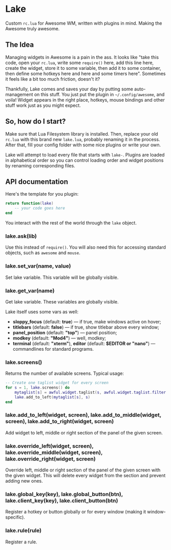 # Lake

Custom `rc.lua` for Awesome WM, written with plugins in mind. Making the Awesome truly awesome.


## The Idea

Managing widgets in Awesome is a pain in the ass. It looks like "take this code, open your `rc.lua`, write some `require()` here, add this line here, create the widget, store it to some variable, then add it to some container, then define some hotkeys here and here and some timers here". Sometimes it feels like a bit too much friction, doesn't it?

Thankfully, Lake comes and saves your day by putting some auto-management on this stuff. You just put the plugin in `~/.config/awesome`, and voila! Widget appears in the right place, hotkeys, mouse bindings and other stuff work just as you might expect.


## So, how do I start?

Make sure that Lua Filesystem library is installed. Then, replace your old `rc.lua` with this brand new `lake.lua`, probably renaming it in the process. After that, fill your config folder with some nice plugins or write your own.

Lake will attempt to load every file that starts with `lake-`. Plugins are loaded in alphabetical order so you can control loading order and widget positions by renaming corresponding files.


## API documentation

Here's the template for you plugin:

```lua
return function(lake)
	-- your code goes here
end
```

You interact with the rest of the world through the `lake` object.


### lake.ask(lib)

Use this instead of `require()`. You will also need this for accessing standard objects, such as `awesome` and `mouse`.


### lake.set_var(name, value)

Set lake variable. This variable will be globally visible.


### lake.get_var(name)

Get lake variable. These variables are globally visible.

Lake itself uses some vars as well:

* **sloppy_focus** (default: **true**) &mdash; if true, make windows active on hover;
* **titlebars** (default: **false**) &mdash; if true, show titlebar above every window;
* **panel_position** (default: **"top"**) &mdash; panel position;
* **modkey** (default: **"Mod4"**) &mdash; well, modkey;
* **terminal** (default: **"xterm"**), **editor** (default: **$EDITOR or "nano"**) &mdash; commandlines for standard programs.


### lake.screens()

Returns the number of available screens. Typical usage:

```lua
-- Create one taglist widget for every screen
for s = 1, lake.screens() do
	mytaglist[s] = awful.widget.taglist(s, awful.widget.taglist.filter.all, mytaglist.buttons)
	lake.add_to_left(mytaglist[s], s)
end
```


### lake.add_to_left(widget, screen), lake.add_to_middle(widget, screen), lake.add_to_right(widget, screen)

Add widget to left, middle or right section of the panel of the given screen.


### lake.override_left(widget, screen), lake.override_middle(widget, screen), lake.override_right(widget, screen)

Override left, middle or right section of the panel of the given screen with the given widget. This will delete every widget from the section and prevent adding new ones.


### lake.global_key(key), lake.global_button(btn), lake.client_key(key), lake.client_button(btn)

Register a hotkey or button globally or for every window (making it window-specific).


### lake.rule(rule)

Register a rule.
